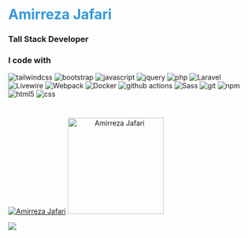 <h1><span style="color:#3498db;">Amirreza Jafari</span></h1>
<h3>Tall Stack Developer</h3>

<h3>I code with</h3>
<p>
  <img alt="tailwindcss" src="https://img.shields.io/badge/-tailwindcss-272727?style=flat-square&logo=tailwindcss&logoColor=blue" />
  <img alt="bootstrap" src="https://img.shields.io/badge/-bootstrap-6d2cf2?style=flat-square&logo=bootstrap&logoColor=fff" />
  <img alt="javascript" src="https://img.shields.io/badge/-javascript-F7B93E?style=flat-square&logo=javascript&logoColor=white" />
  <img alt="jquery" src="https://img.shields.io/badge/-jquery-F7B93E?style=flat-square&logo=jquery&logoColor=white" />
  <img alt="php" src="https://img.shields.io/badge/-php-4f5b93?style=flat-square&logo=php&logoColor=fff" /> 
  <img alt="Laravel" src="https://img.shields.io/badge/-laravel-F05032?style=flat-square&logo=laravel&logoColor=white" /> 
  <img alt="Livewire" src="https://img.shields.io/badge/-livewire-ffc1db?style=flat-square&logo=livewire&logoColor=fb70a9" /> 
  <img alt="Webpack" src="https://img.shields.io/badge/-Webpack-8DD6F9?style=flat-square&logo=webpack&logoColor=white" /> 
  <img alt="Docker" src="https://img.shields.io/badge/-Docker-46a2f1?style=flat-square&logo=docker&logoColor=white" />
  <img alt="github actions" src="https://img.shields.io/badge/-Github_Actions-2088FF?style=flat-square&logo=github-actions&logoColor=white" />
  <img alt="Sass" src="https://img.shields.io/badge/-Sass-CC6699?style=flat-square&logo=sass&logoColor=white" />
  <img alt="git" src="https://img.shields.io/badge/-Git-F05032?style=flat-square&logo=git&logoColor=white" />
  <img alt="npm" src="https://img.shields.io/badge/-NPM-CB3837?style=flat-square&logo=npm&logoColor=white" />
  <img alt="html5" src="https://img.shields.io/badge/-HTML5-E34F26?style=flat-square&logo=html5&logoColor=white" />
  <img alt="css" src="https://img.shields.io/badge/-css-2088FF?style=flat-square&logo=css&logoColor=white" /> 
  <h1><span style="color:#3498db;"></span></h1>
</p>

<p dir="auto">
   <a href="#" align="left"> <img src="https://github-readme-stats.vercel.app/api?username=amirbizy&show_icons=true&theme=vision-friendly-dark" alt="Amirreza Jafari" /></a>
  <a href="#" align="center">
    <img width="" height="195" src="https://github-readme-stats.vercel.app/api/top-langs/?username=amirbizy&layout=compact&hide_title=1&card_width=400&theme=vision-friendly-dark" alt="Amirreza Jafari" />
  </a>
</p>

<p align="left">
  <img src="https://capsule-render.vercel.app/api?type=waving&color=gradient&height=60&section=footer"/>
</p>
